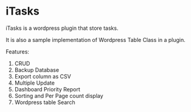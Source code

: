 # iTasks
iTasks is a wordpress plugin that store tasks. 

It is also a sample implementation of Wordpress Table Class in a plugin.

Features:

1. CRUD
2. Backup Database
3. Export column as CSV
4. Multiple Update
5. Dashboard Priority Report
6. Sorting and Per Page count display
7. Wordpress table Search


